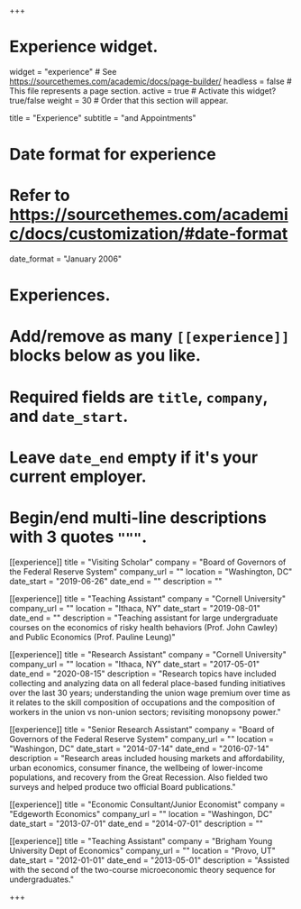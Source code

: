 +++
# Experience widget.
widget = "experience"  # See https://sourcethemes.com/academic/docs/page-builder/
headless = false  # This file represents a page section.
active = true  # Activate this widget? true/false
weight = 30  # Order that this section will appear.

title = "Experience"
subtitle = "and Appointments"

# Date format for experience
#   Refer to https://sourcethemes.com/academic/docs/customization/#date-format
date_format = "January 2006"

# Experiences.
#   Add/remove as many `[[experience]]` blocks below as you like.
#   Required fields are `title`, `company`, and `date_start`.
#   Leave `date_end` empty if it's your current employer.
#   Begin/end multi-line descriptions with 3 quotes `"""`.
[[experience]]
  title = "Visiting Scholar"
  company = "Board of Governors of the Federal Reserve System"
  company_url = ""
  location = "Washington, DC"
  date_start = "2019-06-26"
  date_end = ""
  description = ""

[[experience]]
  title = "Teaching Assistant"
  company = "Cornell University"
  company_url = ""
  location = "Ithaca, NY"
  date_start = "2019-08-01"
  date_end = ""
  description = "Teaching assistant for large undergraduate courses on the economics of risky health behaviors (Prof. John Cawley) and Public Economics (Prof. Pauline Leung)"


[[experience]]
  title = "Research Assistant"
  company = "Cornell University"
  company_url = ""
  location = "Ithaca, NY"
  date_start = "2017-05-01"
  date_end = "2020-08-15"
  description = "Research topics have included collecting and analyzing data on all federal place-based funding initiatives over the last 30 years; understanding the union wage premium over time as it relates to the skill composition of occupations and the composition of workers in the union vs non-union sectors; revisiting monopsony power."

[[experience]]
  title = "Senior Research Assistant"
  company = "Board of Governors of the Federal Reserve System"
  company_url = ""
  location = "Washingon, DC"
  date_start = "2014-07-14"
  date_end = "2016-07-14"
  description = "Research areas included housing markets and affordability, urban economics, consumer finance, the wellbeing of lower-income populations, and recovery from the Great Recession. Also fielded two surveys and helped produce two official Board publications."
  
[[experience]]
  title = "Economic Consultant/Junior Economist"
  company = "Edgeworth Economics"
  company_url = ""
  location = "Washingon, DC"
  date_start = "2013-07-01"
  date_end = "2014-07-01"
  description = ""

[[experience]]
  title = "Teaching Assistant"
  company = "Brigham Young University Dept of Economics"
  company_url = ""
  location = "Provo, UT"
  date_start = "2012-01-01"
  date_end = "2013-05-01"
  description = "Assisted with the second of the two-course microeconomic theory sequence for undergraduates."

+++
